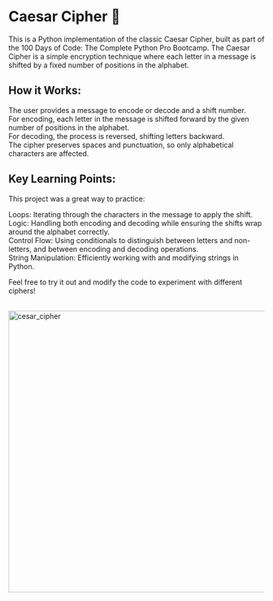 # Caesar Cipher 🔐
This is a Python implementation of the classic Caesar Cipher, built as part of the 100 Days of Code: The Complete Python Pro Bootcamp. The Caesar Cipher is a simple encryption technique where each letter in a message is shifted by a fixed number of positions in the alphabet. </br>

## How it Works:
The user provides a message to encode or decode and a shift number. </br>
For encoding, each letter in the message is shifted forward by the given number of positions in the alphabet.</br>
For decoding, the process is reversed, shifting letters backward.</br>
The cipher preserves spaces and punctuation, so only alphabetical characters are affected.</br>

## Key Learning Points:
This project was a great way to practice:</br>

Loops: Iterating through the characters in the message to apply the shift.</br>
Logic: Handling both encoding and decoding while ensuring the shifts wrap around the alphabet correctly.</br>
Control Flow: Using conditionals to distinguish between letters and non-letters, and between encoding and decoding operations.</br>
String Manipulation: Efficiently working with and modifying strings in Python.</br>

Feel free to try it out and modify the code to experiment with different ciphers! </br></br>

<img width="554" alt="cesar_cipher" src="https://github.com/user-attachments/assets/d3d0e088-4e79-4dde-b5c0-ff3bc36bcf8d">


